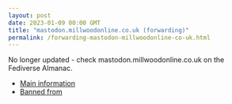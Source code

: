 ```yaml
---
layout: post
date: 2023-01-09 00:00 GMT
title: "mastodon.millwoodonline.co.uk (forwarding)"
permalink: /forwarding-mastodon-millwoodonline-co-uk.html
---
```


No longer updated - check mastodon.millwoodonline.co.uk on the Fediverse Almanac.

* [Main information](https://www.fediversealmanac.com/api/v1/instances/mastodon.millwoodonline.co.uk)
* [Banned from](https://www.fediversealmanac.com/api/v1/instances/mastodon.millwoodonline.co.uk/banned_from)

